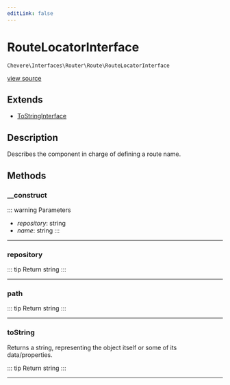 ```yaml
---
editLink: false
---
```


# RouteLocatorInterface

`Chevere\Interfaces\Router\Route\RouteLocatorInterface`

[view source](https://github.com/chevere/chevere/blob/master/src/Chevere/Interfaces/Router/Route/RouteLocatorInterface.php)

## Extends

- [ToStringInterface](../../Common/ToStringInterface.md)

## Description

Describes the component in charge of defining a route name.

## Methods

### __construct

::: warning Parameters
- *repository*: string
- *name*: string
:::

---

### repository

::: tip Return
string
:::

---

### path

::: tip Return
string
:::

---

### toString

Returns a string, representing the object itself or some of its data/properties.

::: tip Return
string
:::

---
